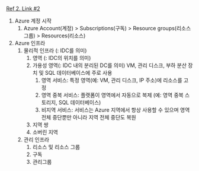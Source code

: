 [Ref 2. Link #2](https://learn.microsoft.com/ko-kr/training/modules/describe-core-architectural-components-of-azure/)
1. Azure 계정 시작
	1. Azure Account(계정) > Subscriptions(구독) > Resource groups(리소스 그룹) > Resources(리소스)
2. Azure 인프라
	1. 물리적 인프라 (: IDC를 의미)
		1. 영역 (: IDC의 위치를 의미)
		2. 가용성 영역(: IDC 내의 분리된 DC를 의미)
			VM, 관리 디스크, 부하 분산 장치 및 SQL 데이터베이스에 주로 사용
			1. 영역 서비스: 특정 영역(예: VM, 관리 디스크, IP 주소)에 리소스를 고정
			2. 영역 중복 서비스: 플랫폼이 영역에서 자동으로 복제 (예: 영역 중복 스토리지, SQL 데이터베이스)
			3. 비지역 서비스: 서비스는 Azure 지역에서 항상 사용할 수 있으며 영역 전체 중단뿐만 아니라 지역 전체 중단도 복원
		3. 지역 쌍
		4. 소버린 지역
	2. 관리 인프라
		1. 리소스 및 리소스 그룹
		2. 구독
		3. 관리그룹